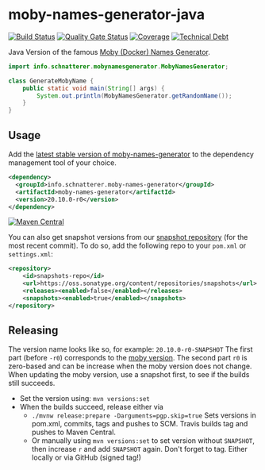 moby-names-generator-java
====
[![Build Status](https://travis-ci.org/schnatterer/moby-names-generator-java.svg?branch=master)](https://travis-ci.org/schnatterer/moby-names-generator-java)
[![Quality Gate Status](https://sonarcloud.io/api/project_badges/measure?project=info.schnatterer.moby-names-generator%3Amoby-names-generator-parent&metric=alert_status)](https://sonarcloud.io/dashboard?id=info.schnatterer.moby-names-generator%3Amoby-names-generator-parent)
[![Coverage](https://sonarcloud.io/api/project_badges/measure?project=info.schnatterer.moby-names-generator%3Amoby-names-generator-parent&metric=coverage)](https://sonarcloud.io/dashboard?id=info.schnatterer.moby-names-generator%3Amoby-names-generator-parent)
[![Technical Debt](https://sonarcloud.io/api/project_badges/measure?project=info.schnatterer.moby-names-generator%3Amoby-names-generator-parent&metric=sqale_index)](https://sonarcloud.io/dashboard?id=info.schnatterer.moby-names-generator%3Amoby-names-generator-parent)

Java Version of the famous [Moby (Docker) Names Generator](https://github.com/moby/moby/blob/master/pkg/namesgenerator/names-generator.go).

```java
import info.schnatterer.mobynamesgenerator.MobyNamesGenerator;

class GenerateMobyName {
    public static void main(String[] args) {
        System.out.println(MobyNamesGenerator.getRandomName());
    }
}
```


## Usage

Add the [latest stable version of moby-names-generator](https://search.maven.org/search?q=a:moby-names-generator%20AND%20g:info.schnatterer.moby-names-generator) 
to the dependency management tool of your choice.

```XML
<dependency>
  <groupId>info.schnatterer.moby-names-generator</groupId>
  <artifactId>moby-names-generator</artifactId>
  <version>20.10.0-r0</version>
</dependency>
```

[![Maven Central](https://img.shields.io/maven-central/v/info.schnatterer.moby-names-generator/moby-names-generator.svg)](https://search.maven.org/search?q=a:moby-names-generator%20AND%20g:info.schnatterer.moby-names-generator)

You can also get snapshot versions from our [snapshot repository](https://oss.sonatype.org/content/repositories/snapshots/info/schnatterer/moby-names-generator/) 
(for the most recent commit).
To do so, add the following repo to your `pom.xml` or `settings.xml`:
```xml
<repository>
    <id>snapshots-repo</id>
    <url>https://oss.sonatype.org/content/repositories/snapshots</url>
    <releases><enabled>false</enabled></releases>
    <snapshots><enabled>true</enabled></snapshots>
</repository>
```

## Releasing

The version name looks like so, for example: `20.10.0-r0-SNAPSHOT`
The first part (before `-r0`)  corresponds to the [moby version](https://github.com/moby/moby/releases).
The second part `r0` is zero-based and can be increase when the moby version does not change.
When updating the moby version, use a snapshot first, to see if the builds still succeeds.

* Set the version using: `mvn versions:set`
* When the builds succeed, release either via 
  * `./mvnw release:prepare -Darguments=pgp.skip=true`
    Sets versions in pom.xml, commits, tags and pushes to SCM. Travis builds tag and pushes to Maven Central.
  * Or manually using `mvn versions:set` to set version without `SNAPSHOT`, then increase `r` and add `SNAPSHOT` again.
    Don't forget to tag. Either locally or via GitHub (signed tag!) 